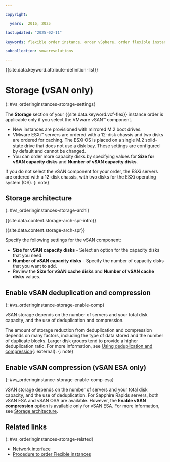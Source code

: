 ```yaml
---

copyright:

  years:  2016, 2025

lastupdated: "2025-02-11"

keywords: flexible order instance, order vSphere, order flexible instance

subcollection: vmwaresolutions

---
```


{{site.data.keyword.attribute-definition-list}}

# Storage (vSAN only)
{: #vs_orderinginstances-storage-settings}

The **Storage** section of your {{site.data.keyword.vcf-flex}} instance order is applicable only if you select the VMware vSAN™ component.

* New instances are provisioned with mirrored M.2 boot drives.
* VMware ESXi™ servers are ordered with a 12-disk chassis and two disks are ordered for caching. The ESXi OS is placed on a single M.2 solid-state drive that does not use a disk bay. These settings are configured by default and cannot be changed.
* You can order more capacity disks by specifying values for **Size for vSAN capacity disks** and **Number of vSAN capacity disks**.

If you do not select the vSAN component for your order, the ESXi servers are ordered with a 12-disk chassis, with two disks for the ESXi operating system (OS).
{: note}

## Storage architecture
{: #vs_orderinginstances-storage-archi}

{{site.data.content.storage-arch-spr-intro}}

{{site.data.content.storage-arch-spr}}

Specify the following settings for the vSAN component:
* **Size for vSAN capacity disks** - Select an option for the capacity disks that you need.
* **Number of vSAN capacity disks** - Specify the number of capacity disks that you want to add.
* Review the **Size for vSAN cache disks** and **Number of vSAN cache disks** values.

## Enable vSAN deduplication and compression
{: #vs_orderinginstance-storage-enable-comp}

vSAN storage depends on the number of servers and your total disk capacity, and the use of deduplication and compression.

The amount of storage reduction from deduplication and compression depends on many factors, including the type of data stored and the number of duplicate blocks. Larger disk groups tend to provide a higher deduplication ratio. For more information, see [Using deduplication and compression](https://techdocs.broadcom.com/us/en/vmware-cis/vsan/vsan/7-0/vsan-adminstration-7-0/increasing-space-efficiency-in-a-vsan-cluster/using-deduplication-and-compression-in-vsan-cluster.html){: external}.
{: note}

## Enable vSAN compression (vSAN ESA only)
{: #vs_orderinginstance-storage-enable-comp-esa}

vSAN storage depends on the number of servers and your total disk capacity, and the use of deduplication. For Sapphire Rapids servers, both vSAN ESA and vSAN OSA are available. However, the **Enable vSAN compression** option is available only for vSAN ESA. For more information, see [Storage architecture](/docs/vmwaresolutions?topic=vmwaresolutions-vs_orderinginstances-storage-settings#vs_orderinginstances-storage-archi).

## Related links
{: #vs_orderinginstances-storage-related}

* [Network interface](/docs/vmwaresolutions?topic=vmwaresolutions-vs_orderinginstances-network-interface-settings)
* [Procedure to order Flexible instances](/docs/vmwaresolutions?topic=vmwaresolutions-vs_orderinginstances-procedure)
